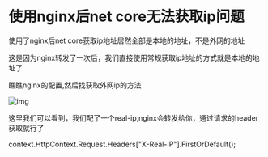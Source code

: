 # 使用nginx后net core无法获取ip问题

使用了nginx后net core获取ip地址居然全部是本地的地址，不是外网的地址

这是因为nginx转发了一次后，我们直接使用常规获取ip地址的方式就是本地的地址了



瞧瞧nginx的配置,然后找获取外网ip的方法



 ![img](https://img-blog.csdnimg.cn/20200513110912222.png?x-oss-process=image/watermark,type_ZmFuZ3poZW5naGVpdGk,shadow_10,text_aHR0cHM6Ly9ibG9nLmNzZG4ubmV0L3FxXzM0ODk3NzQ1,size_16,color_FFFFFF,t_70)

这里我们可以看到，我们配了一个real-ip,nginx会转发给你，通过请求的header获取就行了 

context.HttpContext.Request.Headers["X-Real-IP"].FirstOrDefault();

